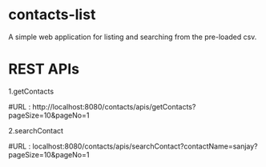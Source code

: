 # contacts-list
A simple web application for listing and searching from the pre-loaded csv.


# REST APIs

1.getContacts

#URL : http://localhost:8080/contacts/apis/getContacts?pageSize=10&pageNo=1


2.searchContact

#URL : localhost:8080/contacts/apis/searchContact?contactName=sanjay?pageSize=10&pageNo=1
